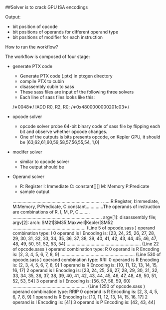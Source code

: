 ##Solver is to crack GPU ISA encodings

Output:

* bit position of opcode
* bit positions of operands for different operand type
* bit positions of modifier for each instruction

How to run the workflow?

The workflow is composed of four stage:

* generate PTX code
    * Generate PTX code (.ptx) in ptxgen directory
    * compile PTX to cubin
    * disassembly cubin to sass
    * These sass files are input of the following three solvers
    * Each line of sass files looks like this:
    
    /∗0048∗/ IADD R0, R2, R0; /∗0x4800000000201c03∗/
* opcode solver
    * opcode solver probe 64-bit binary code of sass file by flipping each bit
    and observe whether opcode changes.
    * One of the outputs is bits presents opcode, on Kepler GPU, it should be [63,62,61,60,59,58,57,56,55,54, 1,0]
    
* modifer solver
    * similar to opcode solver
    * The output should be 
* Operand solver
    * R: Register I: Immediate C: constant[][] M: Memory P:Predicate
    * sample output



    .......................................................................
    ......R:Register, I:Immediate, M:Memory, P:Predicate, C:constant.......
    ......The operands of instruction are combinations of R, I, M, P, C.........
    .......................................................................
    argv[1]: disasssembly file;
    argv[2]: arch: SM21|SM35|Maxwell|Kepler|SM52 
    .......................................................... 
    (Line 5 of opcode.sass ) operand combination type: I
    0 operand is I
    Encoding is: [23, 24, 25, 26, 27, 28, 29, 30, 31, 32, 33, 34, 35, 36, 37, 38, 39, 40, 41, 42, 43, 44, 45, 46, 47, 48, 49, 50, 51, 52, 53, 54]
    ...........................................................
    (Line 22 of opcode.sass ) operand combination type: R
    0 operand is R
    Encoding is: [2, 3, 4, 5, 6, 7, 8, 9]
    ...........................................................
    (Line 530 of opcode.sass ) operand combination type: RRII
    0 operand is R
    Encoding is: [2, 3, 4, 5, 6, 7, 8, 9]
    1 operand is R
    Encoding is: [10, 11, 12, 13, 14, 15, 16, 17]
    2 operand is I
    Encoding is: [23, 24, 25, 26, 27, 28, 29, 30, 31, 32, 33, 34, 35, 36, 37, 38, 39, 40, 41, 42, 43, 44, 45, 46, 47, 48, 49, 50, 51, 52, 53, 54]
    3 operand is I
    Encoding is: [56, 57, 58, 59, 60]
    ...........................................................
    (Line 1250 of opcode.sass ) operand combination type: RRIP
    0 operand is R
    Encoding is: [2, 3, 4, 5, 6, 7, 8, 9]
    1 operand is R
    Encoding is: [10, 11, 12, 13, 14, 15, 16, 17]
    2 operand is I
    Encoding is: [41]
    3 operand is P
    Encoding is: [42, 43, 44]


